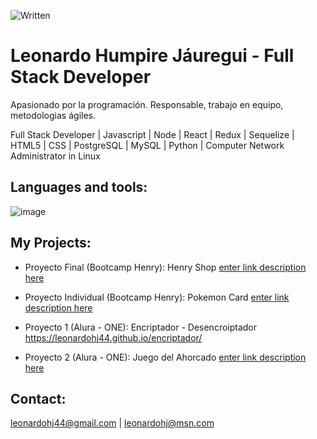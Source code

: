 ![Written](https://img.freepik.com/_31965-4401.jpg?w=1380) 

# Leonardo Humpire Jáuregui - Full Stack Developer

Apasionado por la programación. Responsable, trabajo en equipo, metodologias ágiles.

Full Stack Developer | Javascript | Node | React | Redux | Sequelize | HTML5 | CSS | PostgreSQL | MySQL | Python | Computer Network Administrator in Linux

## Languages and tools:
![image](https://user-images.githubusercontent.com/102682074/203596676-b3ccd71c-d84c-4cd6-803f-db87f2393582.png)


## My Projects:
- Proyecto Final (Bootcamp Henry): Henry Shop
[enter link description here](https://henry-pf.vercel.app/)

- Proyecto Individual  (Bootcamp Henry): Pokemon Card
[enter link description here](https://pokemon-pi-tawny.vercel.app/)

- Proyecto 1 (Alura - ONE): Encriptador - Desencroiptador
https://leonardohj44.github.io/encriptador/

- Proyecto 2 (Alura - ONE): Juego del Ahorcado
[enter link description here](https://leonardohj44.github.io/ahorcado/)

## Contact: 
leonardohj44@gmail.com | leonardohj@msn.com
